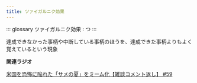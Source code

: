 ```yaml
---
title: ツァイガルニク効果
---
```


::: glossary
ツァイガルニク効果 : つ
:::

達成できなかった事柄や中断している事柄のほうを、達成できた事柄よりもよく覚えているという現象

**関連ラジオ**

[米国を恐怖に陥れた「サメの夏」をミーム化【雑談コメント返し】
#59](https://www.youtube.com/watch?v=EtXBKIMqSUY)

